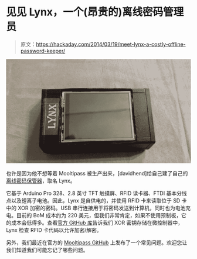 # 见见 Lynx，一个(昂贵的)离线密码管理员

> 原文：<https://hackaday.com/2014/03/19/meet-lynx-a-costly-offline-password-keeper/>

[![](img/d835b353e338a9e28bf49039bd81a376.png)](http://hackaday.com/wp-content/uploads/2014/03/ffc1gjqhsrzmdhn-large.jpg)

也许是因为他不想等着 Mooltipass 被生产出来，[davidhend]给自己建了自己的[离线密码保管器](http://www.instructables.com/id/Lynx-Offline-Password-Keeper/?ALLSTEPS)，取名 Lynx。

它基于 Arduino Pro 328、2.8 英寸 TFT 触摸屏、RFID 读卡器、FTDI 基本分线点以及锂离子电池。因此，Lynx 是自供电的，并使用 RFID 卡来读取位于 SD 卡中的 XOR 加密的密码。USB 串行连接用于将密码发送到计算机，同时也为电池充电。目前的 BoM 成本约为 220 美元，但我们非常肯定，如果不使用预制板，它的成本会低得多。查看[官方 GitHub 库](https://github.com/davidhend/Lynx)告诉我们 XOR 密钥存储在微控制器中，Lynx 检查 RFID 卡代码以允许加密/解密。

另外，我们最近在官方的 [Mooltipass GitHub](https://github.com/limpkin/mooltipass) 上发布了一个常见问题。欢迎您让我们知道我们可能忘记了哪些问题。